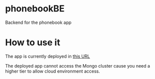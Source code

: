 # phonebookBE

Backend for the phonebook app

# How to use it

The app is currently deployed in [this URL](https://phonebookbe-dev-kkgm.2.ie-1.fl0.io)

The deployed app cannot access the Mongo cluster cause you need a higher tier to allow cloud environment access.
